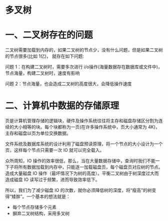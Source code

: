 # 多叉树

# 一、二叉树存在的问题

二叉树需要加载到内存的，如果二叉树的节点少，没有什么问题，但是如果二叉树的节点很多(比如 1亿)， 就存在如下问题:

 

问题 1：在构建二叉树时，需要多次进行 i/o操作(海量数据存在数据库或文件中)，节点海量，构建二叉树时，速度有影响

问题 2：节点海量，也会造成二叉树的高度很大，会降低操作速度

 

# 二、计算机中数据的存储原理

页是计算机管理存储的逻辑块，硬件及操作系统往往将主存和磁盘存储区分割为连续的大小相等的块。每个块都称为一页(在许多操作系统中，页大小通常为 4K)，主存和磁盘以页为单位交换数据。

文件系统及数据库系统的设计利用了磁盘预读原理，将一个节点的大小设计为一个页，这样每个节点只需要一次 IO 就可以完全载入。

众所周知，IO 操作的效率很低，那么，当在大量数据存储中，查询时我们不能一下子将所有数据加载到内存中，只能逐一加载磁盘页，每个磁盘页对应树的节点。造成大量磁盘 IO 操作（最坏情况下为树的高度）。平衡二叉树由于树深度过大而造成磁盘 IO 读写过于频繁，进而导致效率低下。

所以，我们为了减少磁盘 IO 的次数，就你必须降低树的深度，将“瘦高”的树变得“矮胖”。一个基本的想法就是：

- 每个节点存储多个元素
- 摒弃二叉树结构，采用多叉树